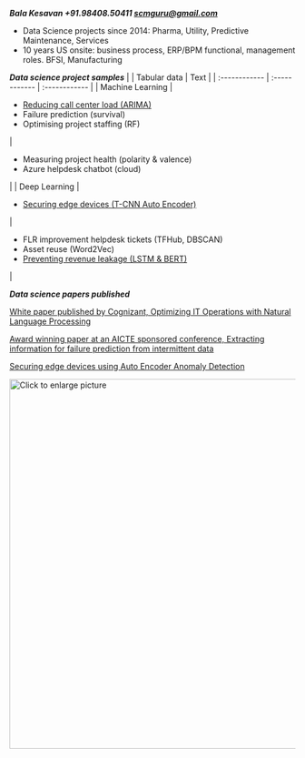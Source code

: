 ***Bala Kesavan +91.98408.50411 scmguru@gmail.com***

<ul><li>Data Science projects since 2014: Pharma, Utility, Predictive Maintenance, Services</li><li>10 years US onsite: business process, ERP/BPM functional, management roles. BFSI, Manufacturing</li></ul>  
  
***Data science project samples***
|  | Tabular data | Text |
| :------------ | :------------ | :------------ |
| Machine Learning | <ul><li> [Reducing call center load (ARIMA)](https://github.com/balawillgetyou/2021/blob/main/timeSeriesAnalysisRestaurantData.ipynb) </li><li> Failure prediction (survival)</li><li> Optimising project staffing (RF) </li></ul> | <ul><li> Measuring project health (polarity & valence) </li><li> Azure helpdesk chatbot (cloud) </li></ul> |
| Deep Learning | <ul><li> [Securing edge devices (T-CNN Auto Encoder)](https://github.com/balawillgetyou/2021/blob/main/anomalyDetection20210203.ipynb)</ul> | <ul><li> FLR improvement helpdesk tickets (TFHub, DBSCAN) </li><li> Asset reuse (Word2Vec) </li><li> [Preventing revenue leakage (LSTM & BERT)](https://github.com/balawillgetyou/2021/blob/main/LSTMGloVeTextClassifier.ipynb) </li> </li></ul> |  
  
***Data science papers published***

[White paper published by Cognizant, Optimizing IT Operations with Natural Language Processing](https://www.cognizant.com/whitepapers/optimizing-it-operations-with-natural-language-processing-codex4914.pdf)  

[Award winning paper at an AICTE sponsored conference, Extracting information for failure prediction from intermittent data](https://github.com/balawillgetyou/dy/blob/master/FailurePredictionSMART.pdf)

[Securing edge devices using Auto Encoder Anomaly Detection](https://github.com/balawillgetyou/dy/blob/f50f006bf8ed642c6c79800ddd00006ca4315ee0/AnomalyDetectionEdgeDevices20211120.pdf)

<a href="https://drive.google.com/uc?export=view&id=1cR6c5QNKiSMwxmXwUmyfpXBE6ryvhWmB"><img src="https://drive.google.com/uc?export=view&id=1cR6c5QNKiSMwxmXwUmyfpXBE6ryvhWmB" style="width: 650px; max-width: 100%; height: auto" title="Click to enlarge picture" />

